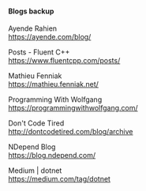 
#### Blogs backup

Ayende Rahien  
https://ayende.com/blog/  

Posts - Fluent C++  
https://www.fluentcpp.com/posts/  

Mathieu Fenniak  
https://mathieu.fenniak.net/  

Programming With Wolfgang  
https://programmingwithwolfgang.com/  

Don't Code Tired  
http://dontcodetired.com/blog/archive  

NDepend Blog  
https://blog.ndepend.com/  

Medium | dotnet  
https://medium.com/tag/dotnet  
